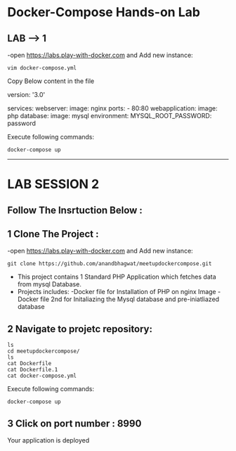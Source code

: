# Docker-Compose Hands-on Lab

## LAB --> 1

-open https://labs.play-with-docker.com and Add new instance:

```
vim docker-compose.yml
```

Copy Below content in the file


version: '3.0'

services:
  webserver:
    image: nginx
    ports:
      - 80:80
  webapplication:
    image: php
  database:
    image: mysql
    environment:
      MYSQL_ROOT_PASSWORD: password


Execute following commands:

```
docker-compose up 

```




-------------------------------------------------------------------------------

# LAB SESSION 2


## Follow The Insrtuction Below :


## 1 Clone The Project :
-open https://labs.play-with-docker.com and Add new instance:

```
git clone https://github.com/anandbhagwat/meetupdockercompose.git
```

- This project contains 1 Standard PHP Application which fetches data from mysql Database.
- Projects includes:
   -Docker file for Installation of PHP on nginx Image
   -Docker file 2nd for Initaliazing the Mysql database and pre-iniatliazed database



## 2 Navigate to projetc repository:

```
ls
cd meetupdockercompose/
ls
cat Dockerfile
cat Dockerfile.1
cat docker-compose.yml
```

Execute following commands:

```
docker-compose up 
```

## 3 Click on port number : 8990
Your application is deployed
